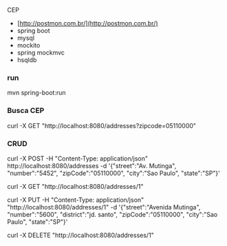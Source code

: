 CEP

* [http://postmon.com.br/](http://postmon.com.br/)
* spring boot
* mysql
* mockito
* spring mockmvc
* hsqldb

### run
mvn spring-boot:run


### Busca CEP
curl -X GET "http://localhost:8080/addresses?zipcode=05110000"

### CRUD
curl -X POST  -H "Content-Type: application/json" http://localhost:8080/addresses -d '{"street":"Av. Mutinga", "number":"5452", "zipCode":"05110000", "city":"Sao Paulo", "state":"SP"}'

curl -X GET "http://localhost:8080/addresses/1"

curl -X PUT -H "Content-Type: application/json" "http://localhost:8080/addresses/1"  -d '{"street":"Avenida Mutinga", "number":"5600", "district":"jd. santo", "zipCode":"05110000", "city":"Sao Paulo", "state":"SP"}'

curl -X DELETE "http://localhost:8080/addresses/1"

